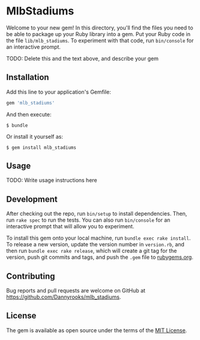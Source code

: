 # MlbStadiums

Welcome to your new gem! In this directory, you'll find the files you need to be able to package up your Ruby library into a gem. Put your Ruby code in the file `lib/mlb_stadiums`. To experiment with that code, run `bin/console` for an interactive prompt.

TODO: Delete this and the text above, and describe your gem

## Installation

Add this line to your application's Gemfile:

```ruby
gem 'mlb_stadiums'
```

And then execute:

    $ bundle

Or install it yourself as:

    $ gem install mlb_stadiums

## Usage

TODO: Write usage instructions here

## Development

After checking out the repo, run `bin/setup` to install dependencies. Then, run `rake spec` to run the tests. You can also run `bin/console` for an interactive prompt that will allow you to experiment.

To install this gem onto your local machine, run `bundle exec rake install`. To release a new version, update the version number in `version.rb`, and then run `bundle exec rake release`, which will create a git tag for the version, push git commits and tags, and push the `.gem` file to [rubygems.org](https://rubygems.org).

## Contributing

Bug reports and pull requests are welcome on GitHub at https://github.com/Dannyrooks/mlb_stadiums.

## License

The gem is available as open source under the terms of the [MIT License](https://opensource.org/licenses/MIT).
